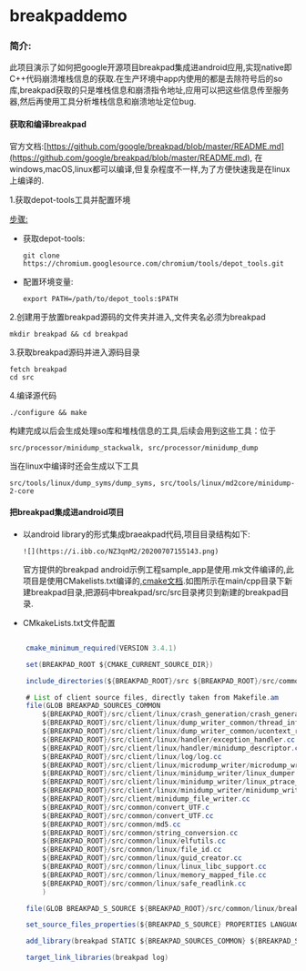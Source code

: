 # breakpaddemo

### 简介:

此项目演示了如何把google开源项目breakpad集成进android应用,实现native即C++代码崩溃堆栈信息的获取.在生产环境中app内使用的都是去除符号后的so库,breakpad获取的只是堆栈信息和崩溃指令地址,应用可以把这些信息传至服务器,然后再使用工具分析堆栈信息和崩溃地址定位bug.

#### 获取和编译breakpad

官方文档:[https://github.com/google/breakpad/blob/master/README.md](https://github.com/google/breakpad/blob/master/README.md),
在windows,macOS,linux都可以编译,但复杂程度不一样,为了方便快速我是在linux上编译的.

1.获取depot-tools工具并配置环境

[步骤:](https://commondatastorage.googleapis.com/chrome-infra-docs/flat/depot_tools/docs/html/depot_tools_tutorial.html#_setting_up)

  * 获取depot-tools:

        git clone https://chromium.googlesource.com/chromium/tools/depot_tools.git

  * 配置环境变量:

        export PATH=/path/to/depot_tools:$PATH

2.创建用于放置breakpad源码的文件夹并进入,文件夹名必须为breakpad

    mkdir breakpad && cd breakpad

3.获取breakpad源码并进入源码目录
    
    fetch breakpad  
    cd src
   
4.编译源代码

    ./configure && make
    
   构建完成以后会生成处理so库和堆栈信息的工具,后续会用到这些工具：位于 

    src/processor/minidump_stackwalk, src/processor/minidump_dump
   
   当在linux中编译时还会生成以下工具

    src/tools/linux/dump_syms/dump_syms, src/tools/linux/md2core/minidump-2-core

#### 把breakpad集成进android项目

* 以android library的形式集成braeakpad代码,项目目录结构如下:

      ![](https://i.ibb.co/NZ3qnM2/20200707155143.png)

   官方提供的breakpad android示例工程sample_app是使用.mk文件编译的,此项目是使用CMakelists.txt编译的,[cmake文档](https://cmake.org/cmake/help/latest/manual/cmake.1.html).如图所示在main/cpp目录下新建breakpad目录,把源码中breakpad/src/src目录拷贝到新建的breakpad目录.

* CMkakeLists.txt文件配置 
    
```java

    cmake_minimum_required(VERSION 3.4.1)

    set(BREAKPAD_ROOT ${CMAKE_CURRENT_SOURCE_DIR})

    include_directories(${BREAKPAD_ROOT}/src ${BREAKPAD_ROOT}/src/common ${BREAKPAD_ROOT}/src/common/android/include)

    # List of client source files, directly taken from Makefile.am
    file(GLOB BREAKPAD_SOURCES_COMMON
        ${BREAKPAD_ROOT}/src/client/linux/crash_generation/crash_generation_client.cc
        ${BREAKPAD_ROOT}/src/client/linux/dump_writer_common/thread_info.cc
        ${BREAKPAD_ROOT}/src/client/linux/dump_writer_common/ucontext_reader.cc
        ${BREAKPAD_ROOT}/src/client/linux/handler/exception_handler.cc
        ${BREAKPAD_ROOT}/src/client/linux/handler/minidump_descriptor.cc
        ${BREAKPAD_ROOT}/src/client/linux/log/log.cc
        ${BREAKPAD_ROOT}/src/client/linux/microdump_writer/microdump_writer.cc
        ${BREAKPAD_ROOT}/src/client/linux/minidump_writer/linux_dumper.cc
        ${BREAKPAD_ROOT}/src/client/linux/minidump_writer/linux_ptrace_dumper.cc
        ${BREAKPAD_ROOT}/src/client/linux/minidump_writer/minidump_writer.cc
        ${BREAKPAD_ROOT}/src/client/minidump_file_writer.cc
        ${BREAKPAD_ROOT}/src/common/convert_UTF.c
        ${BREAKPAD_ROOT}/src/common/convert_UTF.cc
        ${BREAKPAD_ROOT}/src/common/md5.cc
        ${BREAKPAD_ROOT}/src/common/string_conversion.cc
        ${BREAKPAD_ROOT}/src/common/linux/elfutils.cc
        ${BREAKPAD_ROOT}/src/common/linux/file_id.cc
        ${BREAKPAD_ROOT}/src/common/linux/guid_creator.cc
        ${BREAKPAD_ROOT}/src/common/linux/linux_libc_support.cc
        ${BREAKPAD_ROOT}/src/common/linux/memory_mapped_file.cc
        ${BREAKPAD_ROOT}/src/common/linux/safe_readlink.cc
        )

    file(GLOB BREAKPAD_S_SOURCE ${BREAKPAD_ROOT}/src/common/linux/breakpad_getcontext.S)

    set_source_files_properties(${BREAKPAD_S_SOURCE} PROPERTIES LANGUAGE C)

    add_library(breakpad STATIC ${BREAKPAD_SOURCES_COMMON} ${BREAKPAD_S_SOURCE})

    target_link_libraries(breakpad log)

```

